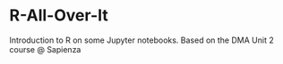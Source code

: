 # R-All-Over-It
Introduction to R on some Jupyter notebooks. Based on the DMA Unit 2 course @ Sapienza
